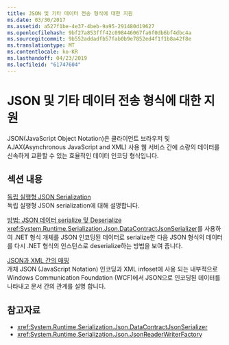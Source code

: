 ```yaml
---
title: JSON 및 기타 데이터 전송 형식에 대한 지원
ms.date: 03/30/2017
ms.assetid: a527f1be-4e37-4beb-9a95-291480d19627
ms.openlocfilehash: 9bf27a853fff42c098446067fa6f0db6bf4dbc4a
ms.sourcegitcommit: 9b552addadfb57fab0b9e7852ed4f1f1b8a42f8e
ms.translationtype: MT
ms.contentlocale: ko-KR
ms.lasthandoff: 04/23/2019
ms.locfileid: "61747604"
---
```

# <a name="support-for-json-and-other-data-transfer-formats"></a>JSON 및 기타 데이터 전송 형식에 대한 지원
JSON(JavaScript Object Notation)은 클라이언트 브라우저 및 AJAX(Asynchronous JavaScript and XML) 사용 웹 서비스 간에 소량의 데이터를 신속하게 교환할 수 있는 효율적인 데이터 인코딩 형식입니다.  
  
## <a name="in-this-section"></a>섹션 내용  
 [독립 실행형 JSON Serialization](../../../../docs/framework/wcf/feature-details/stand-alone-json-serialization.md)  
 독립 실행형 JSON serialization에 대해 설명합니다.  
  
 [방법: JSON 데이터 serialize 및 Deserialize](../../../../docs/framework/wcf/feature-details/how-to-serialize-and-deserialize-json-data.md)  
 <xref:System.Runtime.Serialization.Json.DataContractJsonSerializer>를 사용하여 .NET 형식 개체를 JSON 인코딩된 데이터로 serialize한 다음 JSON 형식의 데이터를 다시 .NET 형식의 인스턴스로 deserialize하는 방법을 보여 줍니다.  
  
 [JSON과 XML 간의 매핑](../../../../docs/framework/wcf/feature-details/mapping-between-json-and-xml.md)  
 개체 JSON (JavaScript Notation) 인코딩과 XML infoset에 사용 되는 내부적으로 Windows Communication Foundation (WCF)에서 JSON으로 인코딩된 데이터를 나타내고 문서 간의 관계를 설명 합니다.  
  
## <a name="see-also"></a>참고자료

- <xref:System.Runtime.Serialization.Json.DataContractJsonSerializer>
- <xref:System.Runtime.Serialization.Json.JsonReaderWriterFactory>
